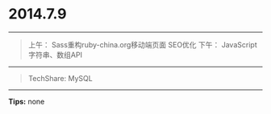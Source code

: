 # 2014.7.9
---

> 上午：
	Sass重构ruby-china.org移动端页面
	SEO优化
  下午：
    JavaScript字符串、数组API

---

> TechShare:
	MySQL

---

**Tips:**
none